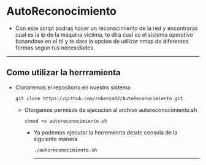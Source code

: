 # AutoReconocimiento

- Con este script podras hacer un reconocimiento de la red y encontraras cual es la ip de la maquina victima, te dira cual es el sistema operativo basandose en el ttl y te dara la opcion de utilizar nmap de diferentes formas segun tus necesidades.

---------------------------------------------------

## Como utilizar la herrramienta

- Clonaremos el repositorio en nuestro sistema
  
  ```
  git clone https://github.com/rubenza02/AutoReconocimiento.git
  ```

  - Otorgamos permisos de ejecucion al archivo autoreconocimiento.sh

    ```
    chmod +x autoreconocimiento.sh
    ```

    - Ya podemos ejecutar la herremienta desde consola de la siguiente manera

      ```
      ./autoreconocimiento.sh
      ```

      --------------------------------------------------------------------------------------------
